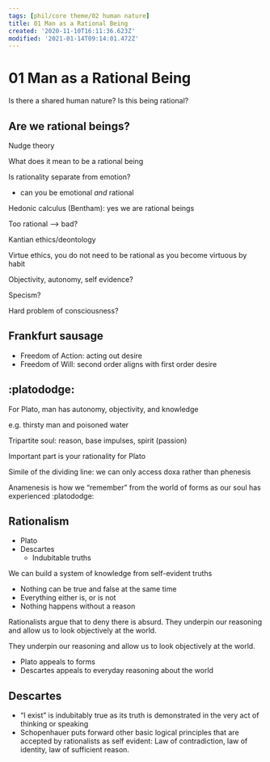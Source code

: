 ```yaml
---
tags: [phil/core theme/02 human nature]
title: 01 Man as a Rational Being
created: '2020-11-10T16:11:36.623Z'
modified: '2021-01-14T09:14:01.472Z'
---
```


# 01 Man as a Rational Being

Is there a shared human nature? Is this being rational?

## Are we rational beings?

Nudge theory

What does it mean to be a rational being

Is rationality separate from emotion?

- can you be emotional *and* rational

Hedonic calculus (Bentham): yes we are rational beings

Too rational –> bad?

Kantian ethics/deontology

Virtue ethics, you do not need to be rational as you become virtuous by habit

Objectivity, autonomy, self evidence?



Specism?

Hard problem of consciousness?



## Frankfurt sausage

- Freedom of Action: acting out desire
- Freedom of Will: second order aligns with first order desire



## :platododge:

For Plato, man has autonomy, objectivity, and knowledge

e.g. thirsty man and poisoned water



Tripartite soul: reason, base impulses, spirit (passion)

Important part is your rationality for Plato



Simile of the dividing line: we can only access doxa rather than phenesis

Anamenesis is how we “remember” from the world of forms as our soul has experienced :platododge:





## Rationalism

- Plato
- Descartes
  - Indubitable truths

We can build a system of knowledge from self-evident truths

- Nothing can be true and false at the same time
- Everything either is, or is not
- Nothing happens without a reason

Rationalists argue that to deny there is absurd. They underpin our reasoning and allow us to look objectively at the world.

They underpin our reasoning and allow us to look objectively at the world.

- Plato appeals to forms
- Descartes appeals to everyday reasoning about the world

## Descartes

- “I exist” is indubitably true as its truth is demonstrated in the very act of thinking or speaking
- Schopenhauer puts forward other basic logical principles that are accepted by rationalists as self evident: Law of contradiction, law of identity, law of sufficient reason.
